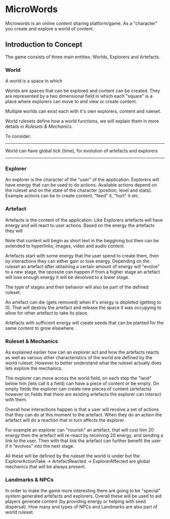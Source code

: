 # MicroWords

Microwords is an online content sharing platform/game.
As a "character" you create and explore a world of content.

## Introduction to Concept

The game consists of three main entities. Worlds, Explorers and Artefacts.

### World

A world is a space in which

Worlds are spaces that can be explored and content can be created.
They are represented by a two dimensional field in which each "square" is a place where explorers can move to and view or create content.

Multiple worlds can exist each with it's own explorers, content and ruleset.

World rulesets define how a world functions, we will explain them in more details in _Rulesets & Mechanics_.

To consider:

---

World can have global tick (time), for evolution of artefacts and explorers

---

### Explorer

An explorer is the character of the "user" of the application. Explorers will have energy that can be used to do actions.
Available actions depend on the ruleset and on the state of the character (position, level and stats).
Example actions can be to create content, "feed" it, "hurt" it etc.

### Artefact

Artefacts is the content of the application. Like Explorers artefacts will have energy and will react to user actions.
Based on the energy the artefacts they will

Note that content will begin as short text in the beggining but then can be extended to hyperlinks, images, video and audio content.

Artefacts start with some energy that the user spend to create them, then by interactions they can either gain or lose energy.
Depending on the ruleset an artefact after obtaining a certain amount of energy will "evolve" to a new stage, the opossite can happen if from a higher stage
an artefact will lose enough energy it will be devolved to a lower stage.

The type of stages and their behavior will also be part of the defined ruleset.

An artefact can die (gets removed) when it's energy is depleted (getting to 0). That will destroy the artefact and release the space it was occupying to
allow for other artefact to take its place.

Artefacts with sufficient energy will create seeds that can be planted for the same content to grow elsewhere.

### Ruleset & Mechanics

As explained earlier how can an explorer act and how the artefacts reacts as well as various other characteristics of the world are defined
by the world ruleset. However to better understand what the ruleset actually does lets explore the mechanics.

The explorer can move across the world field, on each step the "land" below him (lets call it a field) can have a piece of content or be empty.
On empty fields the explorer can create new pieces of content (artefacts) however on fields that there are existing artefacts the explorer can interact with them.

Overall how interactions happen is that a user will receive a set of actions that they can do at this moment to the artefact. When they do an action the artefact will do a reaction that in turn affects the explorer.

For example an explorer can "nourish" an artefact, that will cost him 20 energy then the artefact will re-react by receiving 20 energy, and sending a link to the user.
Then with that link the artefact can further benefit the user if it "evolves" into the next stage.

All these will be defined by the ruleset the world is under but the ExplorerActionTake -> ArtefactReacted -> ExplorerAffected are global mechanics that will be always present.

### Landmarks & NPCs

In order to make the game more interesting there are going to be "special" system generated artefacts and explorers.
Overall these will be used to aid players generate content (by providing energy or helping with seed dispersal).
How many and types of NPCs and Landmarks are also part of world ruleset.
